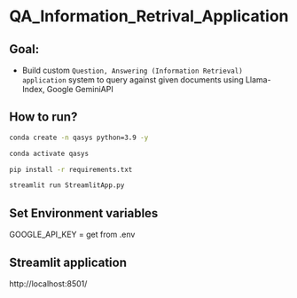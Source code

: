 
# QA_Information_Retrival_Application

## Goal: 
- Build custom `Question, Answering (Information Retrieval) application` system to query against given documents using Llama-Index, Google GeminiAPI
     

## How to run?

```bash
conda create -n qasys python=3.9 -y
```

```bash
conda activate qasys
```

```bash
pip install -r requirements.txt
```

```bash
streamlit run StreamlitApp.py
```

## Set Environment variables
GOOGLE_API_KEY = get from .env 

## Streamlit application
http://localhost:8501/



